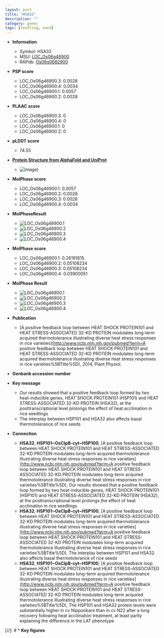 ```yaml
---
layout: post
title: "HSA32"
description: ""
category: genes
tags: [seedling, seed]
---
```


* **Information**  
    + Symbol: HSA32  
    + MSU: [LOC_Os06g46900](http://rice.plantbiology.msu.edu/cgi-bin/ORF_infopage.cgi?orf=LOC_Os06g46900)  
    + RAPdb: [Os06g0682900](http://rapdb.dna.affrc.go.jp/viewer/gbrowse_details/irgsp1?name=Os06g0682900)  

* **PSP score**  
    + LOC_Os06g46900.3: 0.0028 
    + LOC_Os06g46900.4: 0.0034 
    + LOC_Os06g46900.1: 0.0057 
    + LOC_Os06g46900.2: 0.0028 

* **PLAAC score**  
    + LOC_Os06g46900.3: 0 
    + LOC_Os06g46900.4: 0 
    + LOC_Os06g46900.1: 0 
    + LOC_Os06g46900.2: 0 

* **pLDDT score**
    + 74.55

* **[Protein Structure from AlphaFold and UniProt](https://www.uniprot.org/uniprotkb/Q653W2/entry#structure)**
    + ![image](https://ricepsp.github.io/images/Q6/AF-Q653W2-F1.png))

* **MolPhase score**
    + LOC_Os06g46900.1: 0.0057
    + LOC_Os06g46900.2: 0.0028
    + LOC_Os06g46900.3: 0.0028
    + LOC_Os06g46900.4: 0.0034

* **MolPhaseResult**
    + ![LOC_Os06g46900.1](https://ricepsp.github.io/pictures/LOC_Os06g/LOC_Os06g46900.1.png)
    + ![LOC_Os06g46900.2](https://ricepsp.github.io/pictures/LOC_Os06g/LOC_Os06g46900.2.png)
    + ![LOC_Os06g46900.3](https://ricepsp.github.io/pictures/LOC_Os06g/LOC_Os06g46900.3.png)
    + ![LOC_Os06g46900.4](https://ricepsp.github.io/pictures/LOC_Os06g/LOC_Os06g46900.4.png)

* **MolPhase score**
    + LOC_Os06g46900.1: 0.26191815
    + LOC_Os06g46900.2: 0.05108234
    + LOC_Os06g46900.3: 0.05108234
    + LOC_Os06g46900.4: 0.03900051

* **MolPhase Result**
    + ![LOC_Os06g46900.1](https://304243504.github.io/Pictures/LOC_Os06g/LOC_Os06g46900.1.png)
    + ![LOC_Os06g46900.2](https://304243504.github.io/Pictures/LOC_Os06g/LOC_Os06g46900.2.png)
    + ![LOC_Os06g46900.3](https://304243504.github.io/Pictures/LOC_Os06g/LOC_Os06g46900.3.png)
    + ![LOC_Os06g46900.4](https://304243504.github.io/Pictures/LOC_Os06g/LOC_Os06g46900.4.png)

* **Publication**  
    + [A positive feedback loop between HEAT SHOCK PROTEIN101 and HEAT STRESS-ASSOCIATED 32-KD PROTEIN modulates long-term acquired thermotolerance illustrating diverse heat stress responses in rice varieties](http://www.ncbi.nlm.nih.gov/pubmed?term=A positive feedback loop between HEAT SHOCK PROTEIN101 and HEAT STRESS-ASSOCIATED 32-KD PROTEIN modulates long-term acquired thermotolerance illustrating diverse heat stress responses in rice varieties%5BTitle%5D), 2014, Plant Physiol.

* **Genbank accession number**  

* **Key message**  
    + Our results showed that a positive feedback loop formed by two heat-inducible genes, HEAT SHOCK PROTEIN101 (HSP101) and HEAT STRESS-ASSOCIATED 32-KD PROTEIN (HSA32), at the posttranscriptional level prolongs the effect of heat acclimation in rice seedlings
    + The interplay between HSP101 and HSA32 also affects basal thermotolerance of rice seeds

* **Connection**  
    + __HSA32__, __HSP101~OsClpB-cyt~HSP100__, [A positive feedback loop between HEAT SHOCK PROTEIN101 and HEAT STRESS-ASSOCIATED 32-KD PROTEIN modulates long-term acquired thermotolerance illustrating diverse heat stress responses in rice varieties](http://www.ncbi.nlm.nih.gov/pubmed?term=A positive feedback loop between HEAT SHOCK PROTEIN101 and HEAT STRESS-ASSOCIATED 32-KD PROTEIN modulates long-term acquired thermotolerance illustrating diverse heat stress responses in rice varieties%5BTitle%5D), Our results showed that a positive feedback loop formed by two heat-inducible genes, HEAT SHOCK PROTEIN101 (HSP101) and HEAT STRESS-ASSOCIATED 32-KD PROTEIN (HSA32), at the posttranscriptional level prolongs the effect of heat acclimation in rice seedlings
    + __HSA32__, __HSP101~OsClpB-cyt~HSP100__, [A positive feedback loop between HEAT SHOCK PROTEIN101 and HEAT STRESS-ASSOCIATED 32-KD PROTEIN modulates long-term acquired thermotolerance illustrating diverse heat stress responses in rice varieties](http://www.ncbi.nlm.nih.gov/pubmed?term=A positive feedback loop between HEAT SHOCK PROTEIN101 and HEAT STRESS-ASSOCIATED 32-KD PROTEIN modulates long-term acquired thermotolerance illustrating diverse heat stress responses in rice varieties%5BTitle%5D), The interplay between HSP101 and HSA32 also affects basal thermotolerance of rice seeds
    + __HSA32__, __HSP101~OsClpB-cyt~HSP100__, [A positive feedback loop between HEAT SHOCK PROTEIN101 and HEAT STRESS-ASSOCIATED 32-KD PROTEIN modulates long-term acquired thermotolerance illustrating diverse heat stress responses in rice varieties](http://www.ncbi.nlm.nih.gov/pubmed?term=A positive feedback loop between HEAT SHOCK PROTEIN101 and HEAT STRESS-ASSOCIATED 32-KD PROTEIN modulates long-term acquired thermotolerance illustrating diverse heat stress responses in rice varieties%5BTitle%5D), The HSP101 and HSA32 protein levels were substantially higher in cv Nipponbare than in cv N22 after a long recovery following heat acclimation treatment, at least partly explaining the difference in the LAT phenotype

[//]: # * **Key figures**  



